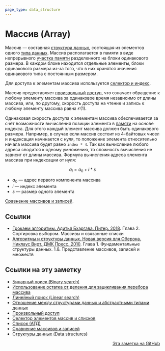 ```yaml
---
page_type: data_structure
---
```


# Массив (Array)

Массив — составная [структура данных](20221025223341.md), состоящая из элементов одного [типа данных](20221120135950.md). Массив располагается в памяти в виде непрерывного [участка памяти](20221029234220.md) разделенного на блоки одинакового размера. В каждом блоке находится отдельные элементы, блоки одинакового размера из-за того, что в них хранятся значения одинакового типа с постоянным размером.

Для доступа к элементам массива используется [селектор и индекс](20221121231228.md).

Массив предоставляет [произвольный доступ](20221108225121.md), что означает обращение к любому элементу массива за одинаковое время независимо от длины массива, или, по другому, скорость доступа на чтение и запись к любому элементу массива равна $\mathcal{O}(1)$.

Одинаковая скорость доступа к элементам массива обеспечивается за счёт возможности вычисления позиции элемента в [памяти](20221029234220.md) на основе индекса. Для этого каждый элемент массива должен быть одинакового размера. Например, в случае если массив состоит из 4-байтовых чисел и индексация начинается с нуля, то положение элемента относительно начала массива будет равно `index * 4`. Так как вычисление любого адреса сводится к одному умножению, то сложность вычисления не зависит от длины массива. Формула вычисления адреса элемента массива при индексации от нуля:

$$
a_i = a_0 + i*s
$$
* $a_0$ — адрес первого компонента массива
* $i$ — индекс элемента
* $s$ — размер одного элемента

[Сравнение массивов и записей](20221122202900.md).

## Ссылки

- [Грокаем алгоритмы. Адитья Бхаргава. Питер. 2018](BhargavaGrokaemAlgoritmy2018.md). Глава 2. Сортировка выбором. Массивы и связанные списки
- [Алгоритмы и структуры данных. Новая версия для Оберона. Никлаус Вирт. ДМК Пресс. 2010](WirthAlgorithmsAndDataStructures2010.md). Глава 1. Фундаментальные структуры данных. 1.6. Представление массивов, записей и множеств


## Ссылки на эту заметку

* [Бинарный поиск (Binary search)](20221025215226.md)
* [Использование остатка от деления для зацикливания перебора массива](20221110203155.md)
* [Линейный поиск (Linear search)](20221023135032.md)
* [Отношение между структурами данных и абстрактными типами данных](20221121224530.md)
* [Произвольный доступ](20221108225121.md)
* [Селектор элементов массив и списков](20221121231228.md)
* [Список (АТД)](20221121230218.md)
* [Сравнение массивов и записей](20221122202900.md)
* [Структуры данных (Data structures)](20221025223341.md)


<p v-pre style="text-align: right">
  <a href="https://github.com/Kverde/algorithms/blob/main/source/20221025215309.md">
  Эта заметка на GitHub
  </a>
</p>
